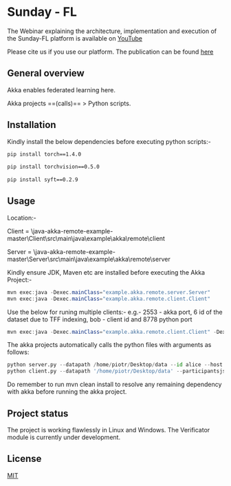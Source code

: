 # Sunday - FL

The Webinar explaining the architecture, implementation and execution of the Sunday-FL platform is available on [YouTube](https://www.youtube.com/watch?v=W2sg7cpbxTw)

Please cite us if you use our platform. The publication can be found [here](https://assist-iot.eu/wp-content/uploads/2021/05/ASSIST-IoT-Technical-Report-2-Sunday-FL%E2%80%93Developing-Open-Source-Platform-for-Federated-Learning.pdf)

## General overview

Akka enables federated learning here.

Akka projects ==(calls)== > Python scripts.

## Installation

Kindly install the below dependencies before executing python scripts:-
 
```bash 
pip install torch==1.4.0
 
pip install torchvision==0.5.0
 
pip install syft==0.2.9
```

## Usage

Location:-

Client = \java-akka-remote-example-master\Client\src\main\java\example\akka\remote\client

Server = \java-akka-remote-example-master\Server\src\main\java\example\akka\remote\server

Kindly ensure JDK, Maven etc are installed before executing the Akka Project:-
```java
mvn exec:java -Dexec.mainClass="example.akka.remote.server.Server"
mvn exec:java -Dexec.mainClass="example.akka.remote.client.Client"
```

Use the below for runing multiple clients:-
e.g.-  2553 - akka port,
       6 id of the dataset due to TFF indexing,
       bob - client id and
       8778 python port
```java
mvn exec:java -Dexec.mainClass="example.akka.remote.client.Client" -Dexec.args="2553 6 bob 8778"
```

The akka projects automatically calls the python files with arguments as follows:
```python
python server.py --datapath /home/piotr/Desktop/data --id alice --host localhost --port 8777
python client.py --datapath '/home/piotr/Desktop/data' --participantsjsonlist '{"id": "alice", "port": "8777"}' --epochs 10 --modelpath ./saved_model
```
Do remember to run mvn clean install to resolve any remaining dependency with akka before running the akka project.
## Project status
The project is working flawlessly in Linux and Windows.
The Verificator module is currently under development.

## License
[MIT](https://choosealicense.com/licenses/mit/)
